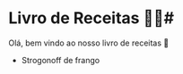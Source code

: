 # Livro de Receitas :man_cook:#

Olá, bem vindo ao nosso livro de receitas :wave:

- Strogonoff de frango
